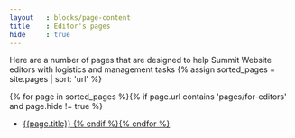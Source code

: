 ```yaml
---
layout   : blocks/page-content
title    : Editor's pages
hide     : true
---
```


Here are a number of pages that are designed to help Summit Website editors with logistics and management tasks
{% assign sorted_pages = site.pages | sort: 'url' %}

{% for page in sorted_pages  %}{% if page.url contains 'pages/for-editors' and page.hide != true %}
- <a href="{{ page.url}}">{{page.title}}
  {% endif %}{% endfor %}
